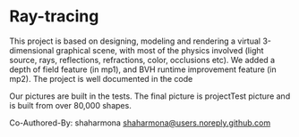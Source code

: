 # Ray-tracing

This project is based on designing, modeling and rendering a virtual 3-dimensional graphical scene, with most of the physics involved (light
source, rays, reflections, refractions, color, occlusions etc). We added a depth of field feature (in mp1), and BVH runtime improvement feature (in mp2). 
The project is well documented in the code

Our pictures are built in the tests. The final picture is projectTest picture and is built from over 80,000 shapes.

Co-Authored-By: shaharmona <shaharmona@users.noreply.github.com>

